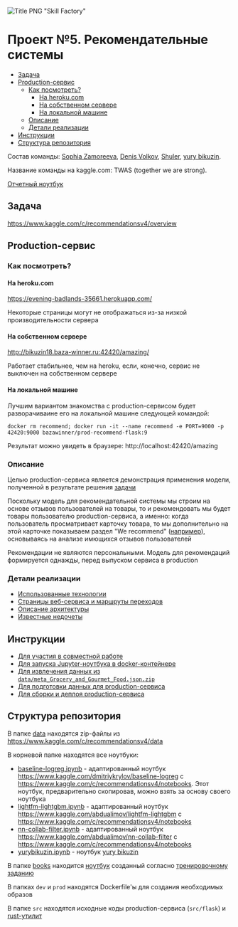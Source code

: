 ![Title PNG "Skill Factory"](/assets/skillfactory_logo.png)
# Проект №5. Рекомендательные системы

<!-- vim-markdown-toc Redcarpet -->

* [Задача](#задача)
* [Production-сервис](#production-сервис)
    * [Как посмотреть?](#как-посмотреть)
        * [На heroku.com](#на-heroku-com)
        * [На собственном сервере](#на-собственном-сервере)
        * [На локальной машине](#на-локальной-машине)
    * [Описание](#описание)
    * [Детали реализации](#детали-реализации)
* [Инструкции](#инструкции)
* [Структура репозитория](#структура-репозитория)

<!-- vim-markdown-toc -->

Состав команды: [Sophia Zamoreeva](https://sfdatasciencecourse.slack.com/archives/D0187AWUYFQ), [Denis Volkov](https://sfdatasciencecourse.slack.com/archives/D01751QRQDR), [Shuler](https://sfdatasciencecourse.slack.com/archives/D017GFWS42V), [yury bikuzin](https://sfdatasciencecourse.slack.com/archives/D017E787B7S). 

Название команды на kaggle.com: TWAS (together we are strong).

[Отчетный ноутбук](main.ipynb)

## Задача

https://www.kaggle.com/c/recommendationsv4/overview


## Production-сервис

### Как посмотреть?

#### На heroku.com

https://evening-badlands-35661.herokuapp.com/

Некоторые страницы могут не отображаться из-за низкой производительности сервера

#### На собственном сервере

http://bikuzin18.baza-winner.ru:42420/amazing/ 

Работает стабильнее, чем на heroku, если, конечно, сервис не выключен на собственном сервере

#### На локальной машине

Лучшим вариантом знакомства с production-сервисом будет разворачиваине его на локальной машине следующей командой:

```
docker rm recommend; docker run -it --name recommend -e PORT=9000 -p 42420:9000 bazawinner/prod-recommend-flask:9
```

Результат можно увидеть в браузере: http://localhost:42420/amazing

### Описание

Целью production-сервиса является демонстрация применения модели, полученной в результате решения [задачи](https://www.kaggle.com/c/recommendationsv4/overview)

Поскольку модель для рекомендательной системы мы строим на основе отзывов пользователей на товары, то и рекомендовать мы будет товары пользователю production-сервиса, а именно: когда пользователь просматривает карточку товара, то мы дополнительно на этой карточке показываем раздел "We recommend" ([например](https://evening-badlands-35661.herokuapp.com/item/20)), основываясь на анализе имющихся отзывов пользователей

Рекомендации не являются персональными. Модель для рекомендаций формируется однажды, перед выпуском сервиса в production

### Детали реализации

- [Использованные технологии](production-stack.md)
- [Страницы веб-сервиса и маршруты переходов](production-site-map.md)
- [Описание архитектуры](production-architechture.md)
- [Известные недочеты](known-issues.md)

## Инструкции

- [Для участия в совместной работе](collaboraion.md)
- [Для запуска Jupyter-ноутбука в docker-контейнере](jupyter-in-docker.md)
- [Для извлечения данных из `data/meta_Grocery_and_Gourmet_Food.json.zip`](src/rust/json-to-csv.md)
- [Для подготовки данных для production-сервиса](src/rust/data-for-production.md)
- [Для сборки и деплоя production-сервиса](go-to-production.md)

## Структура репозитория

В папке [data](data) находятся zip-файлы из https://www.kaggle.com/c/recommendationsv4/data

В корневой папке находятся все ноутбуки:

- [baseline-logreg.ipynb](baseline-logreg.ipynb) - адаптированный ноутбук https://www.kaggle.com/dmitriykrylov/baseline-logreg с https://www.kaggle.com/c/recommendationsv4/notebooks. Этот ноутбук, предварительно скопировав, можно взять за основу своего ноутбука
- [lightfm-lightgbm.ipynb](lightfm-lightgbm.ipynb) - адаптированный ноутбук https://www.kaggle.com/abdualimov/lightfm-lightgbm с https://www.kaggle.com/c/recommendationsv4/notebooks
- [nn-collab-filter.ipynb](nn-collab-filter.ipynb) - адаптированный ноутбук https://www.kaggle.com/abdualimov/nn-collab-filter с https://www.kaggle.com/c/recommendationsv4/notebooks
- [yurybikuzin.ipynb](yurybikuzin.ipynb) - ноутбук [yury bikuzin](https://sfdatasciencecourse.slack.com/team/U016P0Y3CP7)

В папке [books](books) находится [ноутбук](books/u6-p4-books.ipynb) созданный согласно [тренировочному заданию](https://lms.skillfactory.ru/courses/course-v1:Skillfactory+DST-8+13NOV2019/courseware/e3fc9ede1c074eb5819ad1932307daa9/0b9aff51b88044b5af4f860441df0cae/6?activate_block_id=block-v1%3ASkillfactory%2BDST-8%2B13NOV2019%2Btype%40vertical%2Bblock%40d49f77c3903f46ee92322ecb6d7c7ac8)

В папках `dev` и `prod` находятся Dockerfile'ы для создания необходимых образов

В папке `src` находятся исходные коды production-сервиса (`src/flask`) и [rust-утилит](src/rust/README.md)

